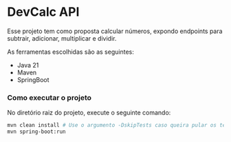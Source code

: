 # DevCalc API
Esse projeto tem como proposta calcular números, expondo endpoints para 
subtrair, adicionar, multiplicar e dividir.

As ferramentas escolhidas são as seguintes:
- Java 21
- Maven
- SpringBoot

### Como executar o projeto
No diretório raiz do projeto, execute o seguinte comando:
```bash
mvn clean install # Use o argumento -DskipTests caso queira pular os testes
mvn spring-boot:run
```